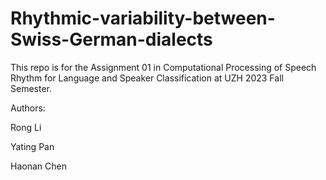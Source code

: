 # Rhythmic-variability-between-Swiss-German-dialects

This repo is for the Assignment 01 in Computational Processing of Speech Rhythm for Language and Speaker Classification at UZH 2023 Fall Semester.

Authors:

Rong Li

Yating Pan

Haonan Chen
